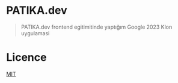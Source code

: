 # **PATIKA.dev**

> PATIKA.dev frontend egitimitinde yaptığım Google 2023 Klon uygulamasi

# **Licence**

[MIT](https://choosealicense.com/licenses/mit/)
